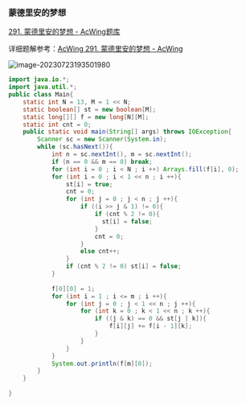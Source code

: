 ### 蒙德里安的梦想

[291. 蒙德里安的梦想 - AcWing题库](https://www.acwing.com/problem/content/293/)

详细题解参考：[AcWing 291. 蒙德里安的梦想 - AcWing](https://www.acwing.com/solution/content/28088/)

![image-20230723193501980](C:\Users\23694\AppData\Roaming\Typora\typora-user-images\image-20230723193501980.png)

```java
import java.io.*;
import java.util.*;
public class Main{
    static int N = 13, M = 1 << N;
    static boolean[] st = new boolean[M];
    static long[][] f = new long[N][M];
    static int cnt = 0;
    public static void main(String[] args) throws IOException{
        Scanner sc = new Scanner(System.in);
        while (sc.hasNext()){
            int n = sc.nextInt(), m = sc.nextInt();
            if (n == 0 && m == 0) break;
            for (int i = 0 ; i < N ; i ++) Arrays.fill(f[i], 0);
            for (int i = 0 ; i < 1 << n ; i ++){
                st[i] = true;
                cnt = 0;
                for (int j = 0 ; j < n ; j ++){
                    if ((i >> j & 1) != 0){
                        if (cnt % 2 != 0){
                          st[i] = false;  
                        } 
                        cnt = 0;
                    }
                    else cnt++;
                }
                if (cnt % 2 != 0) st[i] = false;
            }
        
            f[0][0] = 1;
            for (int i = 1 ; i <= m ; i ++){
                for (int j = 0 ; j < 1 << n ; j ++){
                    for (int k = 0 ; k < 1 << n ; k ++){
                        if ((j & k) == 0 && st[j | k]){
                            f[i][j] += f[i - 1][k];
                        }
                    }
                }
            }
            System.out.println(f[m][0]);
        }
    }
    
}
```

